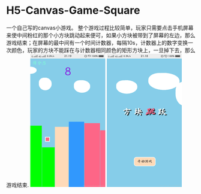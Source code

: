 ﻿# H5-Canvas-Game-Square
一个自己写的canvas小游戏。
整个游戏过程比较简单，玩家只需要点击手机屏幕来使中间粉红的那个小方块跳动起来便可，如果小方块被带到了屏幕的左边，那么游戏结束；在屏幕的最中间有一个时间计数器，每隔10s，计数器上的数字变换一次颜色，玩家的方块不能踩在与计数器相同颜色的矩形方块上，一旦掉下去，那么游戏结束.
![](https://github.com/JMQX/H5-Canvas-Game-Square/blob/master/screenshots/1.png)
![](https://github.com/JMQX/H5-Canvas-Game-Square/blob/master/screenshots/2.png)